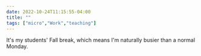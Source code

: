 ---date: 2022-10-24T11:15:55-04:00title: ""tags: ["micro","Work","teaching"]---It's my students' Fall break, which means I'm naturally busier than a normal Monday.